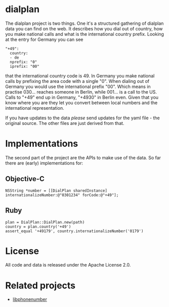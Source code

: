 # dialplan

The dialplan project is two things. One it's a structured gathering of dialplan data you can find on the web. It describes how you dial out of country, how you make national calls and what is the international country prefix. Looking at the entry for Germany you can see

    "+49": 
      country: 
      - de
      nprefix: "0"
      iprefix: "00"

that the international country code is 49. In Germany you make national calls by prefixing the area code with a single "0". When dialing out of Germany you would use the international prefix "00". Which means in practise 030... reaches someone in Berlin, while 001... is a call to the US. Calls to "+49" end up in Germany, "+4930" in Berlin even.
Given that you know where you are they let you convert between local numbers and the international representation.

If you have updates to the data *please* send updates for the yaml file - the original source. The other files are just derived from that.

# Implementations

The second part of the project are the APIs to make use of the data. So far there are (early) implementations for:

## Objective-C

    NSString *number = [[DialPlan sharedInstance] internationalizeNumber:@"0301234" forCode:@"+49"];
 
## Ruby

    plan = DialPlan::DialPlan.new(path)
    country = plan.country('+49')    
    assert_equal '+49179', country.internationalizeNumber('0179')

# License

All code and data is released under the Apache License 2.0.

# Related projects

* [libphonenumber](http://code.google.com/p/libphonenumber)